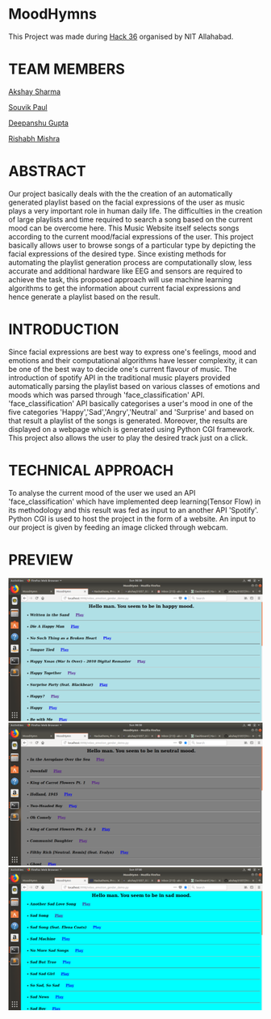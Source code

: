 # MoodHymns
This Project was made during [Hack 36](https://hack36.com/) organised by NIT Allahabad.

# TEAM MEMBERS

[Akshay Sharma](https://github.com/akshay31057)

[Souvik Paul](https://github.com/FLYSKY12)

[Deepanshu Gupta](https://github.com/deecoders)

[Rishabh Mishra](https://github.com/rishabh325)

# ABSTRACT

Our project basically deals with the the creation of an automatically generated playlist based on the facial expressions of the user as music plays a very important role in human daily life. The difficulties in the creation of large playlists and time required to search a song based on the current mood can be overcome here. This Music Website itself selects songs according to the current mood/facial expressions of the user.
This project basically allows user to browse songs of a particular type by depicting the facial expressions of the desired type.
Since existing methods for automating the playlist generation process are computationally slow, less accurate and additional hardware like EEG and sensors are required to achieve the task, this proposed approach will use machine learning algorithms to get the information about current facial expressions and hence generate a playlist based on the result.


# INTRODUCTION
Since facial expressions are best way to express one's feelings, mood and emotions and their computational algorithms have lesser complexity, it can be one of the best way to decide one's current flavour of music.
The introduction of spotify API in the traditional music players provided automatically parsing the playlist based on various classes of emotions and moods which was parsed through 'face_classification' API.
'face_classification' API basically categorises a user's mood in one of the five categories 'Happy','Sad','Angry','Neutral' and 'Surprise' and based on that result a playlist of the songs is generated. Moreover, the results are displayed on a webpage which is generated using Python CGI framework. 
This project also allows the user to play the desired track just on a click.
# TECHNICAL APPROACH
To analyse the current mood of the user we used an API 'face_classification' which have implemented deep learning(Tensor Flow) in its methodology and this result was fed as input to an another API 'Spotify'.
Python CGI is used to host the project in the form of a website.
An input to our project is given by feeding an image clicked through webcam.
# PREVIEW
![Example 1](/Screenshots/mood1.png)
![Example 2](/Screenshots/mood2.png)
![Example 3](/Screenshots/mood3.png)

